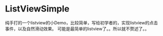 # ListViewSimple
纯手打的一个listview的小Demo，比较简单，写给初学者的，实现listview的点击事件，以及自然滑动效果。
可能是最简单的listview了。。所以就不赘述了。。
